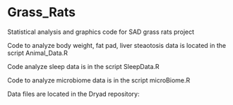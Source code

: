 # Grass_Rats
Statistical analysis and graphics code for SAD grass rats project

Code to analyze body weight, fat pad, liver steaotosis data is located in the script Animal_Data.R

Code analyze sleep data is in the script SleepData.R

Code to analyze microbiome data is in the script microBiome.R

Data files are located in the Dryad repository: 
